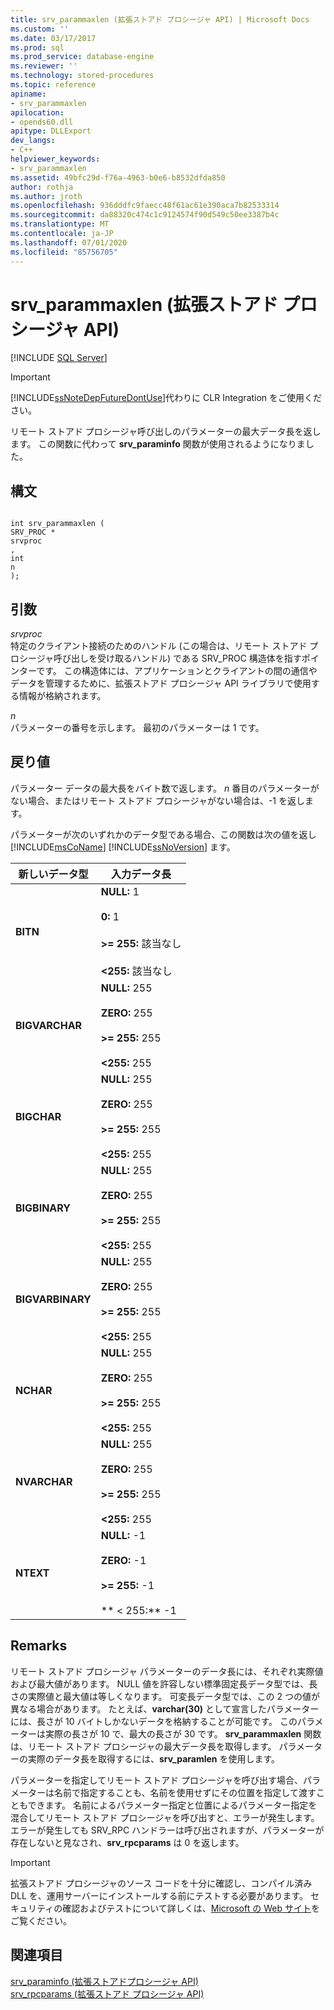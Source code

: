 ```yaml
---
title: srv_parammaxlen (拡張ストアド プロシージャ API) | Microsoft Docs
ms.custom: ''
ms.date: 03/17/2017
ms.prod: sql
ms.prod_service: database-engine
ms.reviewer: ''
ms.technology: stored-procedures
ms.topic: reference
apiname:
- srv_parammaxlen
apilocation:
- opends60.dll
apitype: DLLExport
dev_langs:
- C++
helpviewer_keywords:
- srv_parammaxlen
ms.assetid: 49bfc29d-f76a-4963-b0e6-b8532dfda850
author: rothja
ms.author: jroth
ms.openlocfilehash: 936dddfc9faecc48f61ac61e390aca7b82533314
ms.sourcegitcommit: da88320c474c1c9124574f90d549c50ee3387b4c
ms.translationtype: MT
ms.contentlocale: ja-JP
ms.lasthandoff: 07/01/2020
ms.locfileid: "85756705"
---
```

# <a name="srv_parammaxlen-extended-stored-procedure-api"></a>srv_parammaxlen (拡張ストアド プロシージャ API)
 [!INCLUDE [SQL Server](../../includes/applies-to-version/sqlserver.md)]
    
> [!IMPORTANT]  
>  [!INCLUDE[ssNoteDepFutureDontUse](../../includes/ssnotedepfuturedontuse-md.md)]代わりに CLR Integration をご使用ください。  
  
 リモート ストアド プロシージャ呼び出しのパラメーターの最大データ長を返します。 この関数に代わって **srv_paraminfo** 関数が使用されるようになりました。  
  
## <a name="syntax"></a>構文  
  
```  
  
int srv_parammaxlen (  
SRV_PROC *  
srvproc  
,  
int  
n   
);  
```  
  
## <a name="arguments"></a>引数  
 *srvproc*  
 特定のクライアント接続のためのハンドル (この場合は、リモート ストアド プロシージャ呼び出しを受け取るハンドル) である SRV_PROC 構造体を指すポインターです。 この構造体には、アプリケーションとクライアントの間の通信やデータを管理するために、拡張ストアド プロシージャ API ライブラリで使用する情報が格納されます。  
  
 *n*  
 パラメーターの番号を示します。 最初のパラメーターは 1 です。  
  
## <a name="returns"></a>戻り値  
 パラメーター データの最大長をバイト数で返します。 *n* 番目のパラメーターがない場合、またはリモート ストアド プロシージャがない場合は、-1 を返します。  
  
 パラメーターが次のいずれかのデータ型である場合、この関数は次の値を返し [!INCLUDE[msCoName](../../includes/msconame-md.md)] [!INCLUDE[ssNoVersion](../../includes/ssnoversion-md.md)] ます。  
  
|新しいデータ型|入力データ長|  
|--------------------|-----------------------|  
|**BITN**|**NULL:** 1<br /><br /> **0:** 1<br /><br /> **>= 255:** 該当なし<br /><br /> **<255:** 該当なし|  
|**BIGVARCHAR**|**NULL:** 255<br /><br /> **ZERO:** 255<br /><br /> **>= 255:** 255<br /><br /> **<255:** 255|  
|**BIGCHAR**|**NULL:** 255<br /><br /> **ZERO:** 255<br /><br /> **>= 255:** 255<br /><br /> **<255:** 255|  
|**BIGBINARY**|**NULL:** 255<br /><br /> **ZERO:** 255<br /><br /> **>= 255:** 255<br /><br /> **<255:** 255|  
|**BIGVARBINARY**|**NULL:** 255<br /><br /> **ZERO:** 255<br /><br /> **>= 255:** 255<br /><br /> **<255:** 255|  
|**NCHAR**|**NULL:** 255<br /><br /> **ZERO:** 255<br /><br /> **>= 255:** 255<br /><br /> **<255:** 255|  
|**NVARCHAR**|**NULL:** 255<br /><br /> **ZERO:** 255<br /><br /> **>= 255:** 255<br /><br /> **<255:** 255|  
|**NTEXT**|**NULL:** -1<br /><br /> **ZERO:** -1<br /><br /> **>= 255:** -1<br /><br /> ** \< 255:** -1|  
  
## <a name="remarks"></a>Remarks  
 リモート ストアド プロシージャ パラメーターのデータ長には、それぞれ実際値および最大値があります。 NULL 値を許容しない標準固定長データ型では、長さの実際値と最大値は等しくなります。 可変長データ型では、この 2 つの値が異なる場合があります。 たとえば、**varchar(30)** として宣言したパラメーターには、長さが 10 バイトしかないデータを格納することが可能です。 このパラメーターは実際の長さが 10 で、最大の長さが 30 です。 **srv_parammaxlen** 関数は、リモート ストアド プロシージャの最大データ長を取得します。 パラメーターの実際のデータ長を取得するには、**srv_paramlen** を使用します。  
  
 パラメーターを指定してリモート ストアド プロシージャを呼び出す場合、パラメーターは名前で指定することも、名前を使用せずにその位置を指定して渡すこともできます。 名前によるパラメーター指定と位置によるパラメーター指定を混合してリモート ストアド プロシージャを呼び出すと、エラーが発生します。 エラーが発生しても SRV_RPC ハンドラーは呼び出されますが、パラメーターが存在しないと見なされ、**srv_rpcparams** は 0 を返します。  
  
> [!IMPORTANT]  
>  拡張ストアド プロシージャのソース コードを十分に確認し、コンパイル済み DLL を、運用サーバーにインストールする前にテストする必要があります。 セキュリティの確認およびテストについて詳しくは、[Microsoft の Web サイト](https://go.microsoft.com/fwlink/?LinkID=54761&amp;clcid=0x409https://msdn.microsoft.com/security/)をご覧ください。  
  
## <a name="see-also"></a>関連項目  
 [srv_paraminfo &#40;拡張ストアドプロシージャ API&#41;](../../relational-databases/extended-stored-procedures-reference/srv-paraminfo-extended-stored-procedure-api.md)   
 [srv_rpcparams &#40;拡張ストアド プロシージャ API&#41;](../../relational-databases/extended-stored-procedures-reference/srv-rpcparams-extended-stored-procedure-api.md)  
  
  

